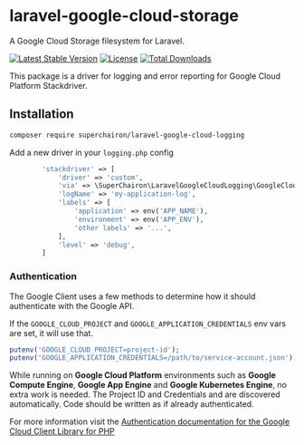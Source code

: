 # laravel-google-cloud-storage

A Google Cloud Storage filesystem for Laravel.

[![Latest Stable Version](https://poser.pugx.org/superchairon/laravel-google-cloud-logging/v/stable)](https://packagist.org/packages/superchairon/laravel-google-cloud-logging)
[![License](https://poser.pugx.org/superchairon/laravel-google-cloud-logging/license)](https://packagist.org/packages/superchairon/laravel-google-cloud-logging)
[![Total Downloads](https://poser.pugx.org/superchairon/laravel-google-cloud-logging/downloads)](https://packagist.org/packages/superchairon/laravel-google-cloud-logging)

This package is a driver for logging and error reporting for Google Cloud Platform Stackdriver.

## Installation

```bash
composer require superchairon/laravel-google-cloud-logging
```

Add a new driver in your `logging.php` config

```php
        'stackdriver' => [
            'driver' => 'custom',
            'via' => \SuperChairon\LaravelGoogleCloudLogging\GoogleCloudLoggingDriver::class,
            'logName' => 'my-application-log',
            'labels' => [
                'application' => env('APP_NAME'),
                'environment' => env('APP_ENV'),
                'other labels' => '...',
            ],
            'level' => 'debug',
        ]
```

### Authentication

The Google Client uses a few methods to determine how it should authenticate with the Google API.

If the `GOOGLE_CLOUD_PROJECT` and `GOOGLE_APPLICATION_CREDENTIALS` env vars are set, it will use that.
   ```php
   putenv('GOOGLE_CLOUD_PROJECT=project-id');
   putenv('GOOGLE_APPLICATION_CREDENTIALS=/path/to/service-account.json');
   ```

While running on **Google Cloud Platform** environments such as **Google Compute Engine**, **Google App Engine** and **Google Kubernetes Engine**, no extra work is needed. The Project ID and Credentials and are discovered automatically. Code should be written as if already authenticated.

For more information visit the [Authentication documentation for the Google Cloud Client Library for PHP](https://github.com/googleapis/google-cloud-php/blob/master/AUTHENTICATION.md) 

